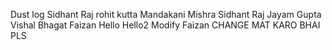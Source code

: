 Dust log
Sidhant Raj 
rohit kutta
Mandakani Mishra 
Sidhant Raj 
Jayam Gupta 
Vishal Bhagat
Faizan 
Hello
Hello2
Modify
Faizan
CHANGE MAT KARO BHAI PLS

